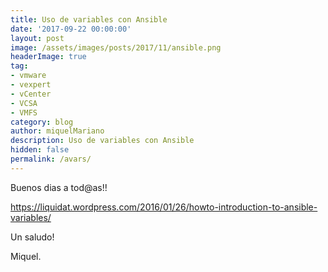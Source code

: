 ```yaml
---
title: Uso de variables con Ansible
date: '2017-09-22 00:00:00'
layout: post
image: /assets/images/posts/2017/11/ansible.png
headerImage: true
tag:
- vmware
- vexpert
- vCenter
- VCSA
- VMFS
category: blog
author: miquelMariano
description: Uso de variables con Ansible
hidden: false
permalink: /avars/
---
```


Buenos dias a tod@as!!

https://liquidat.wordpress.com/2016/01/26/howto-introduction-to-ansible-variables/




Un saludo!

Miquel.


